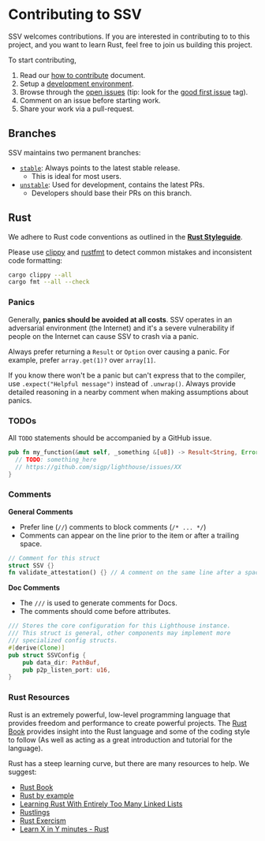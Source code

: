 # Contributing to SSV

[stable]: https://github.com/sigp/ssv/tree/stable
[unstable]: https://github.com/sigp/ssv/tree/unstable

SSV welcomes contributions. If you are interested in contributing to to this project, and you want to learn Rust, feel free to join us building this project.

To start contributing,

1. Read our [how to contribute](https://github.com/sigp/ssv/blob/stable/CONTRIBUTING.md) document.
2. Setup a [development environment](./setup.md).
3. Browse through the [open issues](https://github.com/sigp/ssv/issues)
   (tip: look for the [good first
   issue](https://github.com/sigp/ssv/issues?q=is%3Aissue+is%3Aopen+label%3A%22good+first+issue%22)
   tag).
4. Comment on an issue before starting work.
5. Share your work via a pull-request.

## Branches

SSV maintains two permanent branches:

- [`stable`][stable]: Always points to the latest stable release.
  - This is ideal for most users.
- [`unstable`][unstable]: Used for development, contains the latest PRs.
  - Developers should base their PRs on this branch.

## Rust

We adhere to Rust code conventions as outlined in the [**Rust
Styleguide**](https://doc.rust-lang.org/nightly/style-guide/).

Please use [clippy](https://github.com/rust-lang/rust-clippy) and
[rustfmt](https://github.com/rust-lang/rustfmt) to detect common mistakes and
inconsistent code formatting:

```bash
cargo clippy --all
cargo fmt --all --check
```

### Panics

Generally, **panics should be avoided at all costs**. SSV operates in an
adversarial environment (the Internet) and it's a severe vulnerability if
people on the Internet can cause SSV to crash via a panic.

Always prefer returning a `Result` or `Option` over causing a panic. For
example, prefer `array.get(1)?` over `array[1]`.

If you know there won't be a panic but can't express that to the compiler,
use `.expect("Helpful message")` instead of `.unwrap()`. Always provide
detailed reasoning in a nearby comment when making assumptions about panics.

### TODOs

All `TODO` statements should be accompanied by a GitHub issue.

```rust
pub fn my_function(&mut self, _something &[u8]) -> Result<String, Error> {
  // TODO: something_here
  // https://github.com/sigp/lighthouse/issues/XX
}
```

### Comments

**General Comments**

- Prefer line (``//``) comments to block comments (``/* ... */``)
- Comments can appear on the line prior to the item or after a trailing space.

```rust
// Comment for this struct
struct SSV {}
fn validate_attestation() {} // A comment on the same line after a space
```

**Doc Comments**

- The ``///`` is used to generate comments for Docs.
- The comments should come before attributes.

```rust
/// Stores the core configuration for this Lighthouse instance.
/// This struct is general, other components may implement more
/// specialized config structs.
#[derive(Clone)]
pub struct SSVConfig {
    pub data_dir: PathBuf,
    pub p2p_listen_port: u16,
}
```

### Rust Resources

Rust is an extremely powerful, low-level programming language that provides
freedom and performance to create powerful projects. The [Rust
Book](https://doc.rust-lang.org/stable/book/) provides insight into the Rust
language and some of the coding style to follow (As well as acting as a great
introduction and tutorial for the language).

Rust has a steep learning curve, but there are many resources to help. We
suggest:

- [Rust Book](https://doc.rust-lang.org/stable/book/)
- [Rust by example](https://doc.rust-lang.org/stable/rust-by-example/)
- [Learning Rust With Entirely Too Many Linked Lists](http://cglab.ca/~abeinges/blah/too-many-lists/book/)
- [Rustlings](https://github.com/rustlings/rustlings)
- [Rust Exercism](https://exercism.io/tracks/rust)
- [Learn X in Y minutes - Rust](https://learnxinyminutes.com/docs/rust/)
